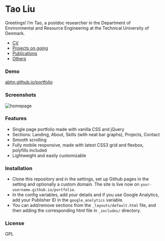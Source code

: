 # Tao Liu

Greetings! I’m Tao, a postdoc researcher in the Department of Environmental and Resource Engineering at the Technical University of Denmark. 

- [CV](#CV)
- [Projects on going](#ProjectsOnGoing)
- [Publications](#Publications)
- [Others](#others)

### Demo
[abhn.github.io/portfolio](https://abhn.github.io/portfolio)

### Screenshots
![homepage](tmp/screenshot.jpg?raw=true "Homepage")

### Features
- Single page portfolio made with vanilla CSS and jQuery
- Sections: Landing, About, Skills (with neat bar graphs), Projects, Contact
- Smooth scrolling
- Fully mobile responsive, made with latest CSS3 grid and flexbox, polyfills included
- Lightweight and easily customizable

### Installation
- Clone this repository and in the settings, set up Github pages in the setting and optionally a custom domain. The site is live now on `your-username.github.io/portfolio`.
- In the config variables, add your details and if you use Google Analytics, add your Publisher ID in the `google_analytics` variable.
- You can add/remove sections from the `_layouts/default.html` file, and then adding the corresponding html file in `_includes/` directory.

### License
GPL

